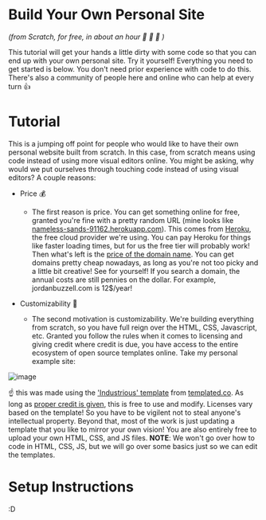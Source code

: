 # Build Your Own Personal Site
_(from Scratch, for free, in about an hour 🎉 🎉 🎉 )_

This tutorial will get your hands a little dirty with some code so that you can end up with your own personal site. Try it yourself! Everything you need to get started is below. You don't need prior experience with code to do this. There's also a community of people here and online who can help at every turn :+1:

# Tutorial

This is a jumping off point for people who would like to have their own personal website built from scratch. In this case, from scratch means using code instead of using more visual editors online. You might be asking, why would we put ourselves through touching code instead of using visual editors? A couple reasons:

- Price 💰
    - The first reason is price. You can get something online for free, granted you're fine with a pretty random URL (mine looks like [nameless-sands-91162.herokuapp.com](https://nameless-sands-91162.herokuapp.com/)). This comes from [Heroku](https://www.heroku.com/), the free cloud provider we're using. You can pay Heroku for things like faster loading times, but for us the free tier will probably work! Then what's left is the [price of the domain name](https://domains.google/). You can get domains pretty cheap nowadays, as long as you're not too picky and a little bit creative! See for yourself! If you search a domain, the annual costs are still pennies on the dollar. For example, jordanbuzzell.com is 12$/year!

- Customizability 🕺 
    - The second motivation is customizability. We're building everything from scratch, so you have full reign over the HTML, CSS, Javascript, etc. Granted you follow the rules when it comes to licensing and giving credit where credit is due, you have access to the entire ecosystem of open source templates online. Take my personal example site:

![image](https://user-images.githubusercontent.com/41012778/80927192-ff263d00-8d69-11ea-9850-5107727e57c2.png)

:point_up: this was made using the ['Industrious' template](https://templated.co/industrious) from [templated.co](https://templated.co/). As long as [proper credit is given](https://creativecommons.org/licenses/by/3.0/), this is free to use and modify. Licenses vary based on the template! So you have to be vigilent not to steal anyone's intellectual property. Beyond that, most of the work is just updating a template that you like to mirror your own vision! You are also entirely free to upload your own HTML, CSS, and JS files. **NOTE**: We won't go over how to code in HTML, CSS, JS, but we will go over some basics just so we can edit the templates.

# Setup Instructions
:D
